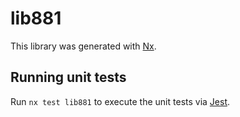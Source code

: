 # lib881

This library was generated with [Nx](https://nx.dev).

## Running unit tests

Run `nx test lib881` to execute the unit tests via [Jest](https://jestjs.io).
